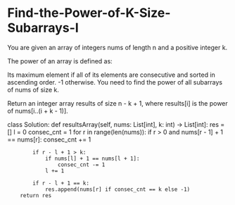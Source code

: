 # Find-the-Power-of-K-Size-Subarrays-I

You are given an array of integers nums of length n and a positive integer k.

The power of an array is defined as:

Its maximum element if all of its elements are consecutive and sorted in ascending order.
-1 otherwise.
You need to find the power of all 
subarrays
 of nums of size k.

Return an integer array results of size n - k + 1, where results[i] is the power of nums[i..(i + k - 1)].

class Solution:
    def resultsArray(self, nums: List[int], k: int) -> List[int]:
        res = []
        l = 0
        consec_cnt = 1
        for r in range(len(nums)):
            if r > 0 and nums[r - 1] + 1 == nums[r]:
                consec_cnt += 1

            if r - l + 1 > k:
                if nums[l] + 1 == nums[l + 1]:
                    consec_cnt -= 1
                l += 1

            if r - l + 1 == k:
                res.append(nums[r] if consec_cnt == k else -1)
        return res
